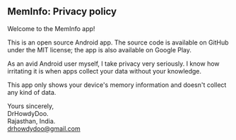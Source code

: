 ## MemInfo: Privacy policy

Welcome to the MemInfo app!

This is an open source Android app. The source code is available on GitHub under the MIT license; the app is also available on Google Play.

As an avid Android user myself, I take privacy very seriously.
I know how irritating it is when apps collect your data without your knowledge.
 
This app only shows your device's memory information and doesn't collect any kind of data.

Yours sincerely,  
DrHowdyDoo.  
Rajasthan, India.  
drhowdydoo@gmail.com
